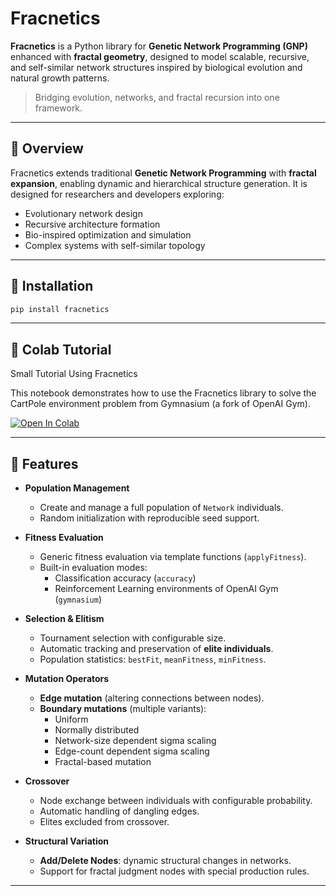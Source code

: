 # Fracnetics

**Fracnetics** is a Python library for **Genetic Network Programming (GNP)** enhanced with **fractal geometry**, designed to model scalable, recursive, and self-similar network structures inspired by biological evolution and natural growth patterns.

> Bridging evolution, networks, and fractal recursion into one framework.

---

## 🔬 Overview

Fracnetics extends traditional **Genetic Network Programming** with **fractal expansion**, enabling dynamic and hierarchical structure generation. It is designed for researchers and developers exploring:

- Evolutionary network design
- Recursive architecture formation
- Bio-inspired optimization and simulation
- Complex systems with self-similar topology

---

## 🚀 Installation

```bash
pip install fracnetics
```

---
## 📓 Colab Tutorial

Small Tutorial Using Fracnetics

This notebook demonstrates how to use the Fracnetics library to solve the CartPole environment problem from Gymnasium (a fork of OpenAI Gym).

[![Open In Colab](https://colab.research.google.com/assets/colab-badge.svg)](
https://colab.research.google.com/github/FabianKoehnke/fracnetics/blob/main/notebooks/minExampleCartPole.ipynb)
 
---

## 🦾 Features

- **Population Management**  
  - Create and manage a full population of `Network` individuals.  
  - Random initialization with reproducible seed support.  

- **Fitness Evaluation**  
  - Generic fitness evaluation via template functions (`applyFitness`).  
  - Built-in evaluation modes:
    - Classification accuracy (`accuracy`)  
    - Reinforcement Learning environments of OpenAI Gym (`gymnasium`)  

- **Selection & Elitism**  
  - Tournament selection with configurable size.  
  - Automatic tracking and preservation of **elite individuals**.  
  - Population statistics: `bestFit`, `meanFitness`, `minFitness`.  

- **Mutation Operators**  
  - **Edge mutation** (altering connections between nodes).  
  - **Boundary mutations** (multiple variants):  
    - Uniform  
    - Normally distributed  
    - Network-size dependent sigma scaling  
    - Edge-count dependent sigma scaling  
    - Fractal-based mutation  

- **Crossover**  
  - Node exchange between individuals with configurable probability.  
  - Automatic handling of dangling edges.  
  - Elites excluded from crossover.  

- **Structural Variation**  
  - **Add/Delete Nodes**: dynamic structural changes in networks.  
  - Support for fractal judgment nodes with special production rules.

---

